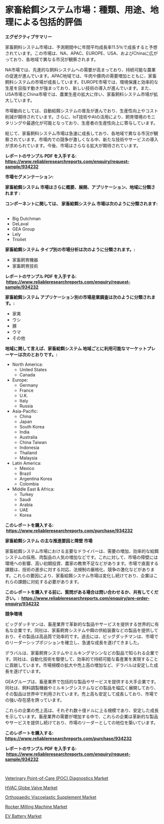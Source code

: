 <p><h1>家畜給餌システム市場：種類、用途、地理による包括的評価</h1></p><p><strong>エグゼクティブサマリー</strong></p>
<p><p>家畜飼料システム市場は、予測期間中に年間平均成長率11.5％で成長すると予想されています。この市場は、NA、APAC、EUROPE、USA、およびChinaに広がっており、各地域で異なる市況が観察されます。</p><p>NA市場では、先進的な飼料システムへの需要が高まっており、持続可能な農業の促進が進んでいます。APAC地域では、牛肉や豚肉の需要増加とともに、家畜飼料システムの市場が成長しています。EUROPE市場では、環境保護と効率的な生産を目指す動きが強まっており、新しい技術の導入が進んでいます。また、USA市場とChina市場では、農業生産の拡大に伴い、家畜飼料システム市場が拡大しています。</p><p>市場動向としては、自動給餌システムの普及が進んでおり、生産性向上やコスト削減が期待されています。さらに、IoT技術やAIの活用により、飼育環境のモニタリングや最適化が可能となっており、生産者の生産性向上に寄与しています。</p><p>総じて、家畜飼料システム市場は急速に成長しており、各地域で異なる市況が観察されています。市場内での競争が激しくなる中、新たな技術やサービスの導入が求められています。今後、市場はさらなる拡大が期待されています。</p></p>
<p><strong>レポートのサンプル PDF を入手する: <a href="https://www.reliableresearchreports.com/enquiry/request-sample/934232">https://www.reliableresearchreports.com/enquiry/request-sample/934232</a></strong></p>
<p><strong>市場セグメンテーション:</strong></p>
<p><strong> 家畜給餌システム 市場はさらに概要、展開、アプリケーション、地域に分類されます :</strong></p>
<p><strong>コンポーネントに関しては、 家畜給餌システム 市場は次のように分類されます: &nbsp;</strong></p>
<p><ul><li>Big Dutchman</li><li>DeLaval</li><li>GEA Group</li><li>Lely</li><li>Trioliet</li></ul></p>
<p><strong> 家畜給餌システム タイプ別の市場分析は次のように分類されます。:</strong></p>
<p><ul><li>家畜飼育機器</li><li>家畜飼育技術</li></ul></p>
<p><strong>レポートのサンプル PDF を入手する: &nbsp;<a href="https://www.reliableresearchreports.com/enquiry/request-sample/934232">https://www.reliableresearchreports.com/enquiry/request-sample/934232</a></strong></p>
<p><strong> 家畜給餌システム アプリケーション別の市場産業調査は次のように分類されます。:</strong></p>
<p><ul><li>家禽</li><li>ウシ</li><li>豚</li><li>ウマ</li><li>その他</li></ul></p>
<p><strong>地域に関して言えば、家畜給餌システム 地域ごとに利用可能なマーケットプレーヤーは次のとおりです。:</strong></p>
<p><ul>
    <li>
        North America:
        <ul>
            <li>United States</li>
            <li>Canada</li>
        </ul>
    </li>
    <li>
        Europe:
        <ul>
            <li>Germany</li>
            <li>France</li>
            <li>U.K.</li>
            <li>Italy</li>
            <li>Russia</li>
        </ul>
    </li>
    <li>
        Asia-Pacific:
        <ul>
            <li>China</li>
            <li>Japan</li>
            <li>South Korea</li>
            <li>India</li>
            <li>Australia</li>
            <li>China Taiwan</li>
            <li>Indonesia</li>
            <li>Thailand</li>
            <li>Malaysia</li>
        </ul>
    </li>
    <li>
        Latin America:
        <ul>
            <li>Mexico</li>
            <li>Brazil</li>
            <li>Argentina Korea</li>
            <li>Colombia</li>
        </ul>
    </li>
    <li>
        Middle East & Africa:
        <ul>
            <li>Turkey</li>
            <li>Saudi</li>
            <li>Arabia</li>
            <li>UAE</li>
            <li>Korea</li>
        </ul>
    </li>
    </ul></p>
<p><strong>このレポートを購入する: &nbsp;<a href="https://www.reliableresearchreports.com/purchase/934232">https://www.reliableresearchreports.com/purchase/934232</a></strong></p>
<p><strong>家畜給餌システム の主な推進要因と障壁 市場</strong></p>
<p><p>家畜給餌システム市場における主要なドライバーは、需要の増加、効率的な給餌システムの採用、肉製品の人気の増加などです。これに対して、市場の障壁には環境への影響、高い初期投資、農家の教育不足などがあります。市場で直面する課題は、技術の進歩に対する対応、法規制の厳格化、競争の激化などがあります。これらの要因により、家畜給餌システム市場は変化し続けており、企業はこれらの課題に対処する必要があります。</p></p>
<p><strong>このレポートを購入する前に、質問がある場合は問い合わせるか、共有してください。:&nbsp; <a href="https://www.reliableresearchreports.com/enquiry/pre-order-enquiry/934232">https://www.reliableresearchreports.com/enquiry/pre-order-enquiry/934232</a></strong></p>
<p><strong>競争環境</strong></p>
<p><p>ビッグダッチマンは、畜産業界で革新的な製品やサービスを提供する世界的に有名な企業です。同社は、家畜飼育システムや餌の供給装置などの製品を提供しており、その製品は高品質で効率的です。過去には、ビッグダッチマンは、市場でのリーダーシップポジションを確立し、急速な成長を遂げてきました。</p><p>デラバルは、家畜飼育システムやミルキングマシンなどの製品で知られる企業です。同社は、自動化技術を駆使して、効率的で持続可能な畜産業を実現することに貢献しています。市場規模の拡大や売上高の増加など、デラバルは安定した成長を遂げています。</p><p>GEAグループは、畜産業界で包括的な製品やサービスを提供する大手企業です。同社は、飼料調製機器やミルキングシステムなどの製品を幅広く展開しており、その製品は世界中で利用されています。売上高も安定して成長しており、市場での強い存在感を誇っています。</p><p>これらの企業の売上高は、それぞれ数十億ドルに上る規模であり、安定した成長を示しています。畜産業界の需要が増加する中で、これらの企業は革新的な製品やサービスを提供し続けており、市場のリーダーとしての地位を築いています。</p></p>
<p><strong>このレポートを購入する: &nbsp; <a href="https://www.reliableresearchreports.com/purchase/934232">https://www.reliableresearchreports.com/purchase/934232</a></strong></p>
<p><strong>レポートのサンプル PDF を入手する: &nbsp;<a href="https://www.reliableresearchreports.com/enquiry/request-sample/934232">https://www.reliableresearchreports.com/enquiry/request-sample/934232</a></strong><strong></strong></p>
<p>&nbsp;</p>
<p><p><a href="https://iodized-pantydraco-05c.notion.site/Veterinary-Point-of-Care-POC-Diagnostics-Market-Furnish-Information-about-Market-Size-Market-Shar-3ac47b559c564385beee40f119298660">Veterinary Point-of-Care (POC) Diagnostics Market</a></p><p><a href="https://github.com/bmorecock/Market-Research-Report-List-2/blob/main/hvac-globe-valve-market.md">HVAC Globe Valve Market</a></p><p><a href="https://three-jumbo-f6d.notion.site/Orthopaedic-Viscoelastic-Supplement-Market-Research-Report-Forecasted-for-Period-from-2024-2031-b-c6a6171ab9064667bddf350c37b17026">Orthopaedic Viscoelastic Supplement Market</a></p><p><a href="https://github.com/jsmusil/Market-Research-Report-List-2/blob/main/rocker-milling-machine-market.md">Rocker Milling Machine Market</a></p><p><a href="https://view.publitas.com/reportprime-1/ev-battery-market-size-global-industry-overview-market-segmentation-and-forecast-2024-to-2031/">EV Battery Market</a></p></p>